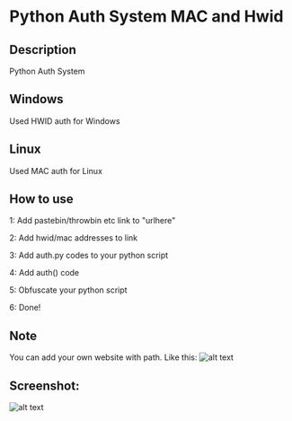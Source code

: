 # Python Auth System MAC and Hwid

## Description
Python Auth System

## Windows
Used HWID auth for Windows

## Linux
Used MAC auth for Linux

## How to use
1: Add pastebin/throwbin etc link to "urlhere"

2: Add hwid/mac addresses to link

3: Add auth.py codes to your python script

4: Add auth() code

5: Obfuscate your python script

6: Done!


## Note
You can add your own website with path. Like this:
![alt text](https://i.ibb.co/1XLZTqJ/image.png)

## Screenshot:
![alt text](https://i.ibb.co/0jQzzVC/image.png)
